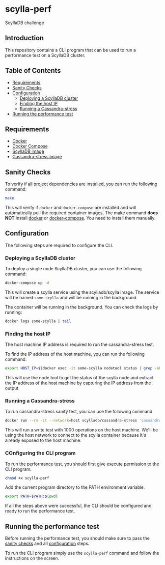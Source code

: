 # scylla-perf

ScyllaDB challenge

## Introduction

This repository contains a CLI program that can be used to run a performance test on a ScyllaDB cluster.

## Table of Contents

- [Requirements](#requirements)
- [Sanity Checks](#sanity-checks)
- [Configuration](#configuration)
  - [Deploying a ScyllaDB cluster](#deploying-a-scylladb-cluster)
  - [Finding the host IP](#finding-the-host-ip)
  - [Running a Cassandra-stress](#running-a-cassandra-stress)
- [Running the performance test](#running-the-performance-test)

## Requirements

- [Docker](https://docs.docker.com/engine/install/)
- [Docker Compose](https://docs.docker.com/compose/install/)
- [ScyllaDB image](https://hub.docker.com/r/scylladb/scylla/)
- [Cassandra-stress image](https://hub.docker.com/r/scylladb/cassandra-stress)

## Sanity Checks

To verify if all project dependencies are installed, you can run the following command:

```bash
make
```

This will verify if `docker` and `docker-compose` are installed and will automatically pull the required container images.
The make command **does NOT** install [docker](https://docs.docker.com/engine/install/) or [docker-compose](https://docs.docker.com/compose/install/). You need to install them manually.

## Configuration

The following steps are required to configure the CLI.

### Deploying a ScyllaDB cluster

To deploy a single node ScyllaDB cluster, you can use the following command:

```bash
docker-compose up -d
```

This will create a scylla service using the scylladb/scylla image. The service will be named `some-scylla` and will be running in the background.

The container will be running in the background. You can check the logs by running:

```bash
docker logs some-scylla | tail
```

### Finding the host IP

The host machine IP address is required to run the cassandra-stress test.

To find the IP address of the host machine, you can run the following command:

```bash
export HOST_IP=$(docker exec -it some-scylla nodetool status | grep -oE "\b([0-9]{1,3}\.){3}[0-9]{1,3}\b")
```

This will use the node tool to get the status of the scylla node and extract the IP address of the host machine by capturing the IP address from the output.

### Running a Cassandra-stress

To run cassandra-stress sanity test, you can use the following command:

```bash
docker run --rm -it --network=host scylladb/cassandra-stress 'cassandra-stress write duration=10s -rate threads=10 -node $HOST_IP'
```

This will run a write test with 1000 operations on the host machine. We'll be using the host network to connect to the scylla container because it's already exposed to the host machine.

### COnfiguring the CLI program

To run the performance test, you should first give execute permission to the CLI program.

```bash
chmod +x scylla-perf
```

Add the current program directory to the PATH environment variable.

```bash
export PATH=$PATH:$(pwd)
```

If all the steps above were successful, the CLI should be configured and ready to run the performance test.

## Running the performance test

Before running the performance test, you should make sure to pass the [sanity checks](#sanity-checks) and all [configuration](#configuration) steps.

To run the CLI program simply use the `scylla-perf` command and follow the instructions on the screen.
